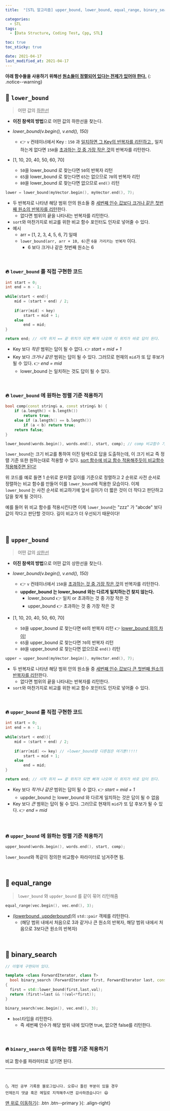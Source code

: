```yaml
---
title:  "[STL 알고리즘] upper_bound, lower_bound, equal_range, binary_search" 

categories:
  - STL
tags:
  - [Data Structure, Coding Test, Cpp, STL]

toc: true
toc_sticky: true

date: 2021-04-17
last_modified_at: 2021-04-17
---
```


**아래 함수들을 사용하기 위해선 <u>원소들이 정렬되어 있다는 전제가 있어야 한다.</u>**
{: .notice--warning}

## 🚀 `lower_bound`

> 어떤 값의 <u>하한선</u>

- **이진 참색의 방법**으로 어떤 값의 하한선을 찾는다.
- *lower_bound(v.begin(), v.end(), 150)*
  - 👉 `v` 컨테이너에서 Key : `150` 과 <u>일치하면 그 Key의 반복자를 리턴하고 </u>, 일치 하는게 없다면 `150`을 <u>초과하는 것 중 가장 작은 것</u>의 반복자를 리턴한다.

 - [1, 10, 20, 40, 50, 60, 70]
   - `50`을 lower_bound 로 찾는다면 `50`의 반복자 리턴
   - `65`을 lower_bound 로 찾는다면 `65`는 없으므로 `70`의 반복자 리턴
   - `80`을 lower_bound 로 찾는다면 없으므로 `end()` 리턴

```cpp
lower = lower_bound(myVector.begin(), myVector.end(), 7);
```

- 두 반복자로 나타낸 해당 범위 안의 원소들 중 <u>세번째 인수 값보다 <u>크거나 같은</u> 첫번째 원소의 반복자를 리턴</u>한다.
  - 없다면 범위의 끝을 나타내는 반복자를 리턴한다. 
- `sort`와 마찬가지로 비교를 위한 비교 함수 포인터도 인자로 넣어줄 수 있다.
- 예시
  - arr = [1, 2, 3, 4, 5, 6, 7] 일때
  - `lower_bound(arr, arr + 10, 6)`은 `6을 가리키는 반복자` 이다.
    - 6 보다 크거나 같은 첫번째 원소는 6

<br>

### 🔥 `lower_bound` 를 직접 구현한 코드

```cpp
int start = 0;
int end = n - 1;
 
while(start < end){  
    mid = (start + end) / 2;    
 
    if(arr[mid] < key)
        start = mid + 1;
    else
        end = mid;  
}

return end; // 시작 위치 == 끝 위치가 되면 빠져 나오며 이 위치가 바로 답이 된다. 
```

- Key 보다 *작은* 범위는 답이 될 수 없다. 👉 *start = mid + 1*
- Key 보다 *크거나 같은* 범위는 답이 될 수 있다. 그러므로 현재의 `mid`가 또 답 후보가 될 수 있다. 👉 *end = mid*
  - lower_bound 는 일치하는 것도 답이 될 수 있다.

<br>

### 🔥 `lower_bound` 에 원하는 정렬 기준 적용하기

```cpp
bool comp(const string& a, const string& b) {
    if (a.length() < b.length())
        return true;
    else if (a.length() == b.length())
        if (a < b) return true;
    return false;
}

lower_bound(words.begin(), words.end(), start, comp); // comp 비교함수 기준으로 답을 찾게 됨
```

`lower_bound`는 크기 비교를 통하여 이진 탐색으로 답을 도출하는데, 이 크기 비교 즉 정렬 기준 또한 원하는대로 적용할 수 있다. <u>sort 함수에 비교 함수 적용해주듯이 비교함수 적용해주면 된다!</u>

위 코드를 예로 들면 1 순위로 문자열 길이를 기준으로 정렬하고 2 순위로 사전 순서로 정렬하는 비교 함수를 만들어 이를 `lower_bound`에 적용한 모습이다. 이제 `lower_bound` 는 사전 순서로 비교하기에 앞서 길이가 더 짧은 것이 더 작다고 판단하고 답을 찾게 될 것이다.

예를 들어 위 비교 함수를 적용시킨다면 이제 `lower_bound`는 "zzz" 가 "abcde" 보다 값이 작다고 판단할 것이다. 길이 비교가 더 우선되기 때문이다!

<br>

## 🚀 `upper_bound`

> 어떤 값의 <u>상한선</u>

- **이진 참색의 방법**으로 어떤 값의 상한선을 찾는다.
- *lower_bound(v.begin(), v.end(), 150)*
  - 👉 `v` 컨테이너에서 `150`을 <u>초과하는 것 중 가장 작은 것</u>의 반복자를 리턴한다.
  - **uppder_bound 는 lower_bound 와는 다르게 일치하는건 찾지 않는다.**
    - lower_bound 👉 일치 or 초과하는 것 중 가장 작은 것
    - upper_bound 👉 초과하는 것 중 가장 작은 것

 - [1, 10, 20, 40, 50, 60, 70]
   - `50`을 upper_bound 로 찾는다면 `60`의 반복자 리턴 👉 <u>lower_bound 와의 차이!</u>
   - `65`을 upper_bound 로 찾는다면 `70`의 반복자 리턴
   - `80`을 upper_bound 로 찾는다면 없으므로 `end()` 리턴

```cpp
upper = upper_bound(myVector.begin(), myVector.end(), 7);
```

- 두 반복자로 나타낸 해당 범위 안의 원소들 중 <u>세번째 인수 값보다 <u>큰</u> 첫번째 원소의 반복자를 리턴</u>한다.
  - 없다면 범위의 끝을 나타내는 반복자를 리턴한다. 
- `sort`와 마찬가지로 비교를 위한 비교 함수 포인터도 인자로 넣어줄 수 있다.

<br>

### 🔥 `upper_bound` 를 직접 구현한 코드

```cpp
int start = 0;
int end = n - 1;
 
while(start < end)){  
    mid = (start + end) / 2;    
 
    if(arr[mid] <= key) // ⭐lower_bound랑 다른점은 여기뿐!!!!!
        start = mid + 1;
    else
        end = mid;  
}

return end; // 시작 위치 == 끝 위치가 되면 빠져 나오며 이 위치가 바로 답이 된다. 
```

- Key 보다 *작거나 같은* 범위는 답이 될 수 없다. 👉 *start = mid + 1*
  - uppder_bound 는 lower_bound 와 다르게 일치하는 것은 답이 될 수 없음
- Key 보다 *큰* 범위는 답이 될 수 있다. 그러므로 현재의 `mid`가 또 답 후보가 될 수 있다. 👉 *end = mid*

<br>

### 🔥 `upper_bound` 에 원하는 정렬 기준 적용하기

```cpp
upper_bound(words.begin(), words.end(), start, comp);
```

`lower_bound`와 똑같이 정의한 비교함수 파라미터로 넘겨주면 됨.

<br>

## 🚀 equal_range 

> `lower_bound` 와 `uppder_bound` 를 같이 묶어 리턴해줌

```cpp
equal_range(vec.begin(), vec.end(), 3);
```
- <u>(lowerbound, uppderbound)</u>의 `std::pair` 객체를 리턴한다. 
  - (해당 범위 내에서 처음으로 3과 같거나 큰 원소의 반복자, 해당 범위 내에서 처음으로 3보다큰 원소의 반복자)

<br>

## 🚀 binary_search 

```cpp
// 이렇게 구현되어 있다.

template <class ForwardIterator, class T>
  bool binary_search (ForwardIterator first, ForwardIterator last, const T& val)
{
  first = std::lower_bound(first,last,val);
  return (first!=last && !(val<*first));
}
```
```cpp
binary_search(vec.begin(), vec.end(), 3);
```

- `bool`타입을 리턴한다.
  - 즉 세번째 인수가 해당 범위 내에 있다면 true, 없으면 false를 리턴한다.

<br>

### 🔥 `binary_search` 에 원하는 정렬 기준 적용하기

비교 함수를 파라미터로 넘기면 된다.

***
<br>

    🌜 개인 공부 기록용 블로그입니다. 오류나 틀린 부분이 있을 경우 
    언제든지 댓글 혹은 메일로 지적해주시면 감사하겠습니다! 😄

[맨 위로 이동하기](#){: .btn .btn--primary }{: .align-right}